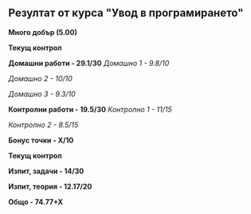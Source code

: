 ## Резултат от курса "Увод в програмирането"
**Много добър (5.00)**

**Текущ контрол**

**Домашни работи - 29.1/30**
*Домашно 1 - 9.8/10*

*Домашно 2 - 10/10*

*Домашно 3 - 9.3/10*

**Контролни работи - 19.5/30**
*Контролно 1 - 11/15*

*Контролно 2 - 8.5/15*

**Бонус точки - Х/10**

**Текущ контрол**

**Изпит, задачи - 14/30**

**Изпит, теория - 12.17/20**

**Общо - 74.77+Х**